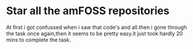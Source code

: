 # Star all the amFOSS repositories
At first i got confussed when i saw that code's and all.then i gone through the task once again,then it seems to be pretty easy.it just took hardly 20 mins to complete
the task.
